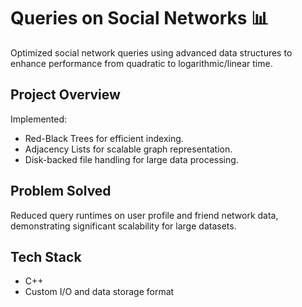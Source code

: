 # Queries on Social Networks 📊

Optimized social network queries using advanced data structures to enhance performance from quadratic to logarithmic/linear time.

## Project Overview
Implemented:
- Red-Black Trees for efficient indexing.
- Adjacency Lists for scalable graph representation.
- Disk-backed file handling for large data processing.

## Problem Solved
Reduced query runtimes on user profile and friend network data, demonstrating significant scalability for large datasets.

## Tech Stack
- C++
- Custom I/O and data storage format
